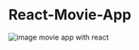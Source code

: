 # React-Movie-App
![image](https://user-images.githubusercontent.com/84740266/195566879-72c10e3b-d56d-4840-8fec-c17a828c113a.png)
movie app with react
